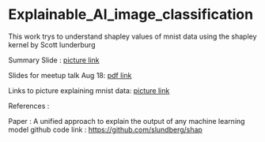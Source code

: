 # Explainable_AI_image_classification

This work trys to understand shapley values of mnist data using the shapley kernel by Scott lunderburg

Summary Slide :
[picture link](./Summary.png)

Slides for meetup talk Aug 18:
[pdf link](./Meetup_slides.pdf)

Links to picture explaining mnist data: 
[picture link](./Visual.png)

References :

Paper : A unified approach to explain the output of any machine learning model
github code link : https://github.com/slundberg/shap
